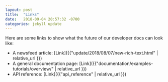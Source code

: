 ```yaml
---
layout: post
title:  "Links"
date:   2018-09-04 20:57:32 -0700
categories: jekyll update
---
```


Here are some links to show what the future of our developer docs can look like:

- A newsfeed article: [Link]({{"update/2018/08/07/new-rich-text.html" | relative_url }})
- A general documentation page: [Link]({{"documentation/examples-tutorials/overview/" | relative_url }})
- API reference: [Link]({{"api_reference" | relative_url }})
